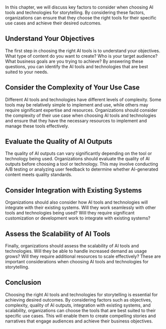 

In this chapter, we will discuss key factors to consider when choosing AI tools and technologies for storytelling. By considering these factors, organizations can ensure that they choose the right tools for their specific use cases and achieve their desired outcomes.

Understand Your Objectives
--------------------------

The first step in choosing the right AI tools is to understand your objectives. What type of content do you want to create? Who is your target audience? What business goals are you trying to achieve? By answering these questions, you can identify the AI tools and technologies that are best suited to your needs.

Consider the Complexity of Your Use Case
----------------------------------------

Different AI tools and technologies have different levels of complexity. Some tools may be relatively simple to implement and use, while others may require significant expertise and resources. Organizations should consider the complexity of their use case when choosing AI tools and technologies and ensure that they have the necessary resources to implement and manage these tools effectively.

Evaluate the Quality of AI Outputs
----------------------------------

The quality of AI outputs can vary significantly depending on the tool or technology being used. Organizations should evaluate the quality of AI outputs before choosing a tool or technology. This may involve conducting A/B testing or analyzing user feedback to determine whether AI-generated content meets quality standards.

Consider Integration with Existing Systems
------------------------------------------

Organizations should also consider how AI tools and technologies will integrate with their existing systems. Will they work seamlessly with other tools and technologies being used? Will they require significant customization or development work to integrate with existing systems?

Assess the Scalability of AI Tools
----------------------------------

Finally, organizations should assess the scalability of AI tools and technologies. Will they be able to handle increased demand as usage grows? Will they require additional resources to scale effectively? These are important considerations when choosing AI tools and technologies for storytelling.

Conclusion
----------

Choosing the right AI tools and technologies for storytelling is essential for achieving desired outcomes. By considering factors such as objectives, complexity, quality of AI outputs, integration with existing systems, and scalability, organizations can choose the tools that are best suited to their specific use cases. This will enable them to create compelling stories and narratives that engage audiences and achieve their business objectives.
